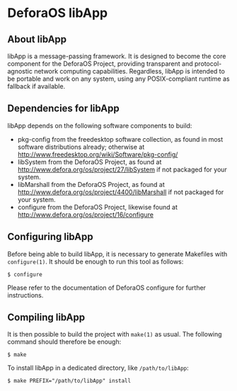 DeforaOS libApp
===============

About libApp
------------

libApp is a message-passing framework. It is designed to become the core
component for the DeforaOS Project, providing transparent and protocol-agnostic
network computing capabilities. Regardless, libApp is intended to be portable
and work on any system, using any POSIX-compliant runtime as fallback if
available.


Dependencies for libApp
-----------------------

libApp depends on the following software components to build:
- pkg-config from the freedesktop software collection, as found in most
  software distributions already; otherwise at
  <http://www.freedesktop.org/wiki/Software/pkg-config/>
- libSystem from the DeforaOS Project, as found at
  <http://www.defora.org/os/project/27/libSystem> if not packaged for your
  system.
- libMarshall from the DeforaOS Project, as found at
  <http://www.defora.org/os/project/4400/libMarshall> if not packaged for your
  system.
- configure from the DeforaOS Project, likewise found at
  <http://www.defora.org/os/project/16/configure>


Configuring libApp
------------------

Before being able to build libApp, it is necessary to generate Makefiles with
`configure(1)`. It should be enough to run this tool as follows:

    $ configure

Please refer to the documentation of DeforaOS configure for further
instructions.


Compiling libApp
----------------

It is then possible to build the project with `make(1)` as usual. The following
command should therefore be enough:

    $ make

To install libApp in a dedicated directory, like `/path/to/libApp`:

    $ make PREFIX="/path/to/libApp" install
